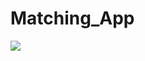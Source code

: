 # Matching_App
![](https://user-images.githubusercontent.com/49112359/130446381-6da201b7-5ef5-4cb5-abca-ea7af84d9ad9.png)
